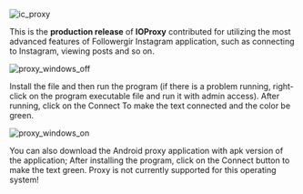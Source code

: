 
![ic_proxy](https://github.com/rahimi7k/IOProxy/assets/50842032/22ef5b4d-9506-4726-af49-86c74e3d3c74)


This is the **production release** of **IOProxy** contributed for utilizing the most advanced features of Followergir Instagram application, such as connecting to Instagram, viewing posts and so on.

![proxy_windows_off](https://github.com/rahimi7k/IOProxy/assets/50842032/60da9a1f-684b-4bba-85bf-e4fddde5331d)

Install the file and then run the program (if there is a problem running, right-click on the program executable file and run it with admin access). After running, click on the Connect To make the text connected and the color be green.

![proxy_windows_on](https://github.com/rahimi7k/IOProxy/assets/50842032/51ddfb83-7002-4843-baec-4aafd7238ce3)


You can also download the Android proxy application with apk version of the application; After installing the program, click on the Connect button to make the text green.
Proxy is not currently supported for this operating system!
